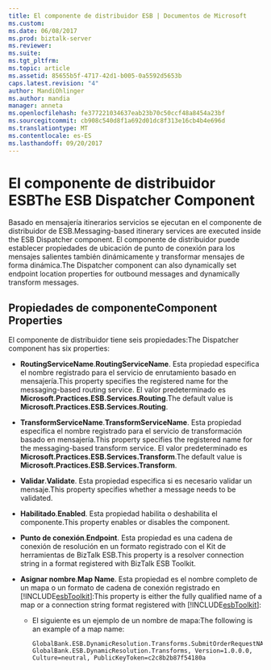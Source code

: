 ```yaml
---
title: El componente de distribuidor ESB | Documentos de Microsoft
ms.custom: 
ms.date: 06/08/2017
ms.prod: biztalk-server
ms.reviewer: 
ms.suite: 
ms.tgt_pltfrm: 
ms.topic: article
ms.assetid: 85655b5f-4717-42d1-b005-0a5592d5653b
caps.latest.revision: "4"
author: MandiOhlinger
ms.author: mandia
manager: anneta
ms.openlocfilehash: fe377221034637eab23b70c50ccf48a8454a23bf
ms.sourcegitcommit: cb908c540d8f1a692d01dc8f313e16cb4b4e696d
ms.translationtype: MT
ms.contentlocale: es-ES
ms.lasthandoff: 09/20/2017
---
```

# <a name="the-esb-dispatcher-component"></a><span data-ttu-id="74c37-102">El componente de distribuidor ESB</span><span class="sxs-lookup"><span data-stu-id="74c37-102">The ESB Dispatcher Component</span></span>
<span data-ttu-id="74c37-103">Basado en mensajería itinerarios servicios se ejecutan en el componente de distribuidor de ESB.</span><span class="sxs-lookup"><span data-stu-id="74c37-103">Messaging-based itinerary services are executed inside the ESB Dispatcher component.</span></span> <span data-ttu-id="74c37-104">El componente de distribuidor puede establecer propiedades de ubicación de punto de conexión para los mensajes salientes también dinámicamente y transformar mensajes de forma dinámica.</span><span class="sxs-lookup"><span data-stu-id="74c37-104">The Dispatcher component can also dynamically set endpoint location properties for outbound messages and dynamically transform messages.</span></span>  
  
## <a name="component-properties"></a><span data-ttu-id="74c37-105">Propiedades de componente</span><span class="sxs-lookup"><span data-stu-id="74c37-105">Component Properties</span></span>  
 <span data-ttu-id="74c37-106">El componente de distribuidor tiene seis propiedades:</span><span class="sxs-lookup"><span data-stu-id="74c37-106">The Dispatcher component has six properties:</span></span>  
  
-   <span data-ttu-id="74c37-107">**RoutingServiceName**.</span><span class="sxs-lookup"><span data-stu-id="74c37-107">**RoutingServiceName**.</span></span> <span data-ttu-id="74c37-108">Esta propiedad especifica el nombre registrado para el servicio de enrutamiento basado en mensajería.</span><span class="sxs-lookup"><span data-stu-id="74c37-108">This property specifies the registered name for the messaging-based routing service.</span></span> <span data-ttu-id="74c37-109">El valor predeterminado es **Microsoft.Practices.ESB.Services.Routing**.</span><span class="sxs-lookup"><span data-stu-id="74c37-109">The default value is **Microsoft.Practices.ESB.Services.Routing**.</span></span>  
  
-   <span data-ttu-id="74c37-110">**TransformServiceName**.</span><span class="sxs-lookup"><span data-stu-id="74c37-110">**TransformServiceName**.</span></span> <span data-ttu-id="74c37-111">Esta propiedad especifica el nombre registrado para el servicio de transformación basado en mensajería.</span><span class="sxs-lookup"><span data-stu-id="74c37-111">This property specifies the registered name for the messaging-based transform service.</span></span> <span data-ttu-id="74c37-112">El valor predeterminado es **Microsoft.Practices.ESB.Services.Transform**.</span><span class="sxs-lookup"><span data-stu-id="74c37-112">The default value is **Microsoft.Practices.ESB.Services.Transform**.</span></span>  
  
-   <span data-ttu-id="74c37-113">**Validar**.</span><span class="sxs-lookup"><span data-stu-id="74c37-113">**Validate**.</span></span> <span data-ttu-id="74c37-114">Esta propiedad especifica si es necesario validar un mensaje.</span><span class="sxs-lookup"><span data-stu-id="74c37-114">This property specifies whether a message needs to be validated.</span></span>  
  
-   <span data-ttu-id="74c37-115">**Habilitado**.</span><span class="sxs-lookup"><span data-stu-id="74c37-115">**Enabled**.</span></span> <span data-ttu-id="74c37-116">Esta propiedad habilita o deshabilita el componente.</span><span class="sxs-lookup"><span data-stu-id="74c37-116">This property enables or disables the component.</span></span>  
  
-   <span data-ttu-id="74c37-117">**Punto de conexión**.</span><span class="sxs-lookup"><span data-stu-id="74c37-117">**Endpoint**.</span></span> <span data-ttu-id="74c37-118">Esta propiedad es una cadena de conexión de resolución en un formato registrado con el Kit de herramientas de BizTalk ESB.</span><span class="sxs-lookup"><span data-stu-id="74c37-118">This property is a resolver connection string in a format registered with BizTalk ESB Toolkit.</span></span>  
  
-   <span data-ttu-id="74c37-119">**Asignar nombre**.</span><span class="sxs-lookup"><span data-stu-id="74c37-119">**Map Name**.</span></span> <span data-ttu-id="74c37-120">Esta propiedad es el nombre completo de un mapa o un formato de cadena de conexión registrado en [!INCLUDE[esbToolkit](../includes/esbtoolkit-md.md)]:</span><span class="sxs-lookup"><span data-stu-id="74c37-120">This property is either the fully qualified name of a map or a connection string format registered with [!INCLUDE[esbToolkit](../includes/esbtoolkit-md.md)]:</span></span>  
  
    -   <span data-ttu-id="74c37-121">El siguiente es un ejemplo de un nombre de mapa:</span><span class="sxs-lookup"><span data-stu-id="74c37-121">The following is an example of a map name:</span></span>  
  
        ```  
        GlobalBank.ESB.DynamicResolution.Transforms.SubmitOrderRequestNA_To_SubmitOrderRequestCN, GlobalBank.ESB.DynamicResolution.Transforms, Version=1.0.0.0, Culture=neutral, PublicKeyToken=c2c8b2b87f54180a  
        ```